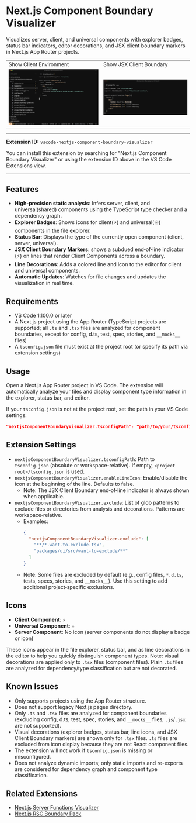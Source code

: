 # Next.js Component Boundary Visualizer

Visualizes server, client, and universal components with explorer badges, status bar indicators, editor decorations, and JSX client boundary markers in Next.js App Router projects.

|                                                                                    |                                                                                          |
| ---------------------------------------------------------------------------------- | ---------------------------------------------------------------------------------------- |
| Show Client Environment                                                            | Show JSX Client Boundary                                                                 |
| <img src="assets/screenshot-client-env.png" alt="Client Environment" width="100%"> | <img src="assets/screenshot-client-boundary.png" alt="JSX Client Boundary" width="100%"> |

---

**Extension ID:** `vscode-nextjs-component-boundary-visualizer`

You can install this extension by searching for "Next.js Component Boundary Visualizer" or using the extension ID above in the VS Code Extensions view.

---

## Features

- **High‑precision static analysis**: Infers server, client, and universal(shared) components using the TypeScript type checker and a dependency graph.
- **Explorer Badges**: Shows icons for client(⚡️) and universal(♾️) components in the file explorer.
- **Status Bar**: Displays the type of the currently open component (client, server, universal).
- **JSX Client Boundary Markers**: shows a subdued end‑of‑line indicator (⚡️) on lines that render Client Components across a boundary.
- **Line Decorations**: Adds a colored line and icon to the editor for client and universal components.
- **Automatic Updates**: Watches for file changes and updates the visualization in real time.

## Requirements

- VS Code 1.100.0 or later
- A Next.js project using the App Router (TypeScript projects are supported; all `.ts` and `.tsx` files are analyzed for component boundaries, except for config, d.ts, test, spec, stories, and `__mocks__` files)
- A `tsconfig.json` file must exist at the project root (or specify its path via extension settings)

## Usage

Open a Next.js App Router project in VS Code. The extension will automatically analyze your files and display component type information in the explorer, status bar, and editor.

If your `tsconfig.json` is not at the project root, set the path in your VS Code settings:

```json
"nextjsComponentBoundaryVisualizer.tsconfigPath": "path/to/your/tsconfig.json"
```

## Extension Settings

- `nextjsComponentBoundaryVisualizer.tsconfigPath`: Path to `tsconfig.json` (absolute or workspace-relative). If empty, `<project root>/tsconfig.json` is used.
- `nextjsComponentBoundaryVisualizer.enableLineIcon`: Enable/disable the icon at the beginning of the line. Defaults to false.
  - Note: The JSX Client Boundary end‑of‑line indicator is always shown when applicable.
- `nextjsComponentBoundaryVisualizer.exclude`: List of glob patterns to exclude files or directories from analysis and decorations. Patterns are workspace‑relative.
  - Examples:
    ```json
    {
      "nextjsComponentBoundaryVisualizer.exclude": [
        "**/*.want-to-exclude.tsx",
        "packages/ui/src/want-to-exclude/**"
      ]
    }
    ```
  - Note: Some files are excluded by default (e.g., config files, `*.d.ts`, tests, specs, stories, and `__mocks__`). Use this setting to add additional project‑specific exclusions.

## Icons

- **Client Component**: `⚡️`
- **Universal Component**: `♾️`
- **Server Component**: No icon (server components do not display a badge or icon)

These icons appear in the file explorer, status bar, and as line decorations in the editor to help you quickly distinguish component types. Note: visual decorations are applied only to `.tsx` files (component files). Plain `.ts` files are analyzed for dependency/type classification but are not decorated.

## Known Issues

- Only supports projects using the App Router structure.
- Does not support legacy Next.js pages directory.
- Only `.ts` and `.tsx` files are analyzed for component boundaries (excluding config, d.ts, test, spec, stories, and `__mocks__` files; `.js`/`.jsx` are not supported).
- Visual decorations (explorer badges, status bar, line icons, and JSX Client Boundary markers) are shown only for `.tsx` files. `.ts` files are excluded from icon display because they are not React component files.
- The extension will not work if `tsconfig.json` is missing or misconfigured.
- Does not analyze dynamic imports; only static imports and re-exports are considered for dependency graph and component type classification.

## Related Extensions

- [Next.js Server Functions Visualizer](https://marketplace.visualstudio.com/items?itemName=makotot.nextjs-server-functions-visualizer)
- [Next.js RSC Boundary Pack](https://marketplace.visualstudio.com/items?itemName=makotot.nextjs-rsc-boundary-pack)
